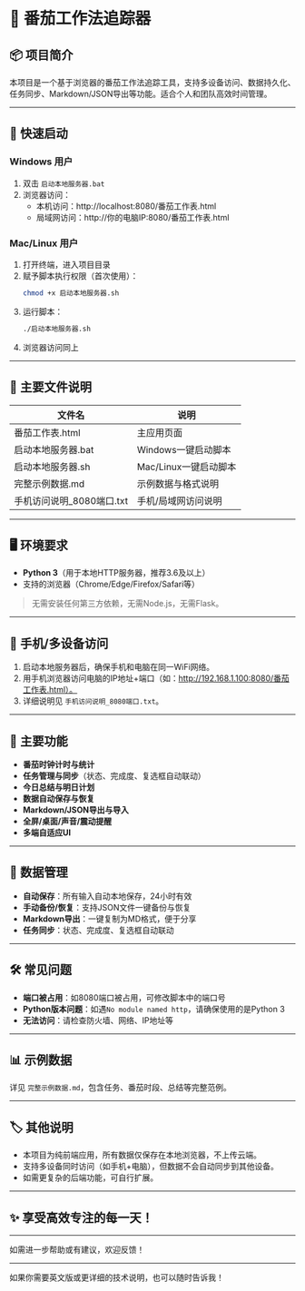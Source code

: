 # 🍅 番茄工作法追踪器

## 📦 项目简介

本项目是一个基于浏览器的番茄工作法追踪工具，支持多设备访问、数据持久化、任务同步、Markdown/JSON导出等功能。适合个人和团队高效时间管理。

---

## 🚀 快速启动

### Windows 用户

1. 双击 `启动本地服务器.bat`
2. 浏览器访问：  
   - 本机访问：http://localhost:8080/番茄工作表.html  
   - 局域网访问：http://你的电脑IP:8080/番茄工作表.html

### Mac/Linux 用户

1. 打开终端，进入项目目录
2. 赋予脚本执行权限（首次使用）：
   ```bash
   chmod +x 启动本地服务器.sh
   ```
3. 运行脚本：
   ```bash
   ./启动本地服务器.sh
   ```
4. 浏览器访问同上

---

## 📁 主要文件说明

| 文件名                 | 说明                       |
|------------------------|----------------------------|
| 番茄工作表.html        | 主应用页面                 |
| 启动本地服务器.bat     | Windows一键启动脚本        |
| 启动本地服务器.sh      | Mac/Linux一键启动脚本      |
| 完整示例数据.md        | 示例数据与格式说明         |
| 手机访问说明_8080端口.txt | 手机/局域网访问说明     |

---

## 🖥️ 环境要求

- **Python 3**（用于本地HTTP服务器，推荐3.6及以上）
- 支持的浏览器（Chrome/Edge/Firefox/Safari等）

> 无需安装任何第三方依赖，无需Node.js，无需Flask。

---

## 📱 手机/多设备访问

1. 启动本地服务器后，确保手机和电脑在同一WiFi网络。
2. 用手机浏览器访问电脑的IP地址+端口（如：http://192.168.1.100:8080/番茄工作表.html）。
3. 详细说明见 `手机访问说明_8080端口.txt`。

---

## 📝 主要功能

- **番茄时钟计时与统计**
- **任务管理与同步**（状态、完成度、复选框自动联动）
- **今日总结与明日计划**
- **数据自动保存与恢复**
- **Markdown/JSON导出与导入**
- **全屏/桌面/声音/震动提醒**
- **多端自适应UI**

---

## 💾 数据管理

- **自动保存**：所有输入自动本地保存，24小时有效
- **手动备份/恢复**：支持JSON文件一键备份与恢复
- **Markdown导出**：一键复制为MD格式，便于分享
- **任务同步**：状态、完成度、复选框自动联动

---

## 🛠️ 常见问题

- **端口被占用**：如8080端口被占用，可修改脚本中的端口号
- **Python版本问题**：如遇`No module named http`，请确保使用的是Python 3
- **无法访问**：请检查防火墙、网络、IP地址等

---

## 📊 示例数据

详见 `完整示例数据.md`，包含任务、番茄时段、总结等完整范例。

---

## 🏷️ 其他说明

- 本项目为纯前端应用，所有数据仅保存在本地浏览器，不上传云端。
- 支持多设备同时访问（如手机+电脑），但数据不会自动同步到其他设备。
- 如需更复杂的后端功能，可自行扩展。

---

## ✨ 享受高效专注的每一天！

---

如需进一步帮助或有建议，欢迎反馈！

---

如果你需要英文版或更详细的技术说明，也可以随时告诉我！
